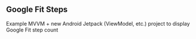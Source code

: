 ## Google Fit Steps

Example MVVM + new Android Jetpack (ViewModel, etc.) project to display Google Fit step count